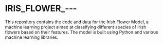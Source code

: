 # IRIS_FLOWER_---
This repository contains the code and data for the Irish Flower Model, a machine learning project aimed at classifying different species of Irish flowers based on their features. The model is built using Python and various machine learning libraries.
